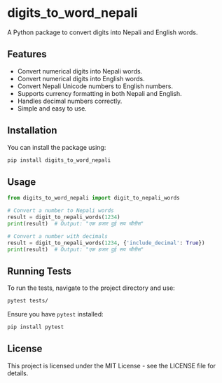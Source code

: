 # digits_to_word_nepali

A Python package to convert digits into Nepali and English words.

## Features
- Convert numerical digits into Nepali words.
- Convert numerical digits into English words.
- Convert Nepali Unicode numbers to English numbers.
- Supports currency formatting in both Nepali and English.
- Handles decimal numbers correctly.
- Simple and easy to use.

## Installation
You can install the package using:

```sh
pip install digits_to_word_nepali
```

## Usage

```python
from digits_to_word_nepali import digit_to_nepali_words

# Convert a number to Nepali words
result = digit_to_nepali_words(1234)
print(result)  # Output: "एक हजार दुई सय चौतीस"

# Convert a number with decimals
result = digit_to_nepali_words(1234, {'include_decimal': True})
print(result)  # Output: "एक हजार दुई सय चौतीस"
```

## Running Tests
To run the tests, navigate to the project directory and use:

```sh
pytest tests/
```

Ensure you have `pytest` installed:

```sh
pip install pytest
```

## License
This project is licensed under the MIT License - see the LICENSE file for details.